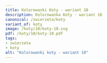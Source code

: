 ```yaml
---
title: Kolorowanki Koty - wariant 10
description: Kolorowanka Koty - wariant 10
canonical: /zwierzeta/koty
variant_of: koty
image: /koty/10/koty-10.svg
pdf: /koty/10/koty-10.pdf
tags:
- zwierzeta
- koty
alt: "Kolorowanki koty - wariant 10"
---
```

